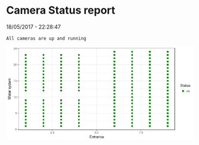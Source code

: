 Camera Status report
================
18/05/2017 - 22:28:47

    All cameras are up and running

![](camreport_files/figure-markdown_github/unnamed-chunk-2-1.png)
